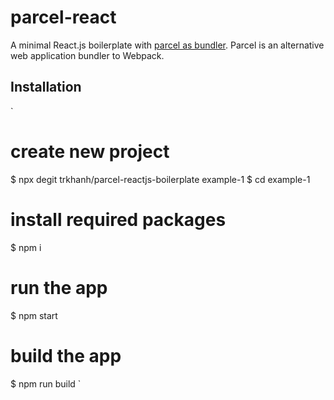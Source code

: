 # parcel-react

A minimal React.js boilerplate with [parcel as bundler](https://github.com/parcel-bundler/parcel). Parcel is an alternative web application bundler to Webpack.

## Installation

`
# create new project
$ npx degit trkhanh/parcel-reactjs-boilerplate example-1
$ cd example-1

# install required packages
$ npm i

# run the app
$ npm start

# build the app
$ npm run build
`
